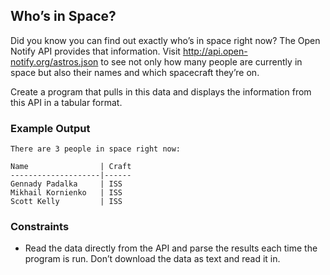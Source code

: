 ## Who’s in Space?

Did you know you can find out exactly who’s in space right now? The Open Notify API provides that information. Visit http://api.open-notify.org/astros.json to see not only how many people are currently in space but also their names and which spacecraft they’re on.

Create a program that pulls in this data and displays the information from this API in a tabular format.

### Example Output

```
There are 3 people in space right now:

Name                | Craft
--------------------|------
Gennady Padalka     | ISS
Mikhail Kornienko   | ISS
Scott Kelly         | ISS
```

### Constraints

* Read the data directly from the API and parse the results each time the program is run. Don’t download the data as text and read it in.